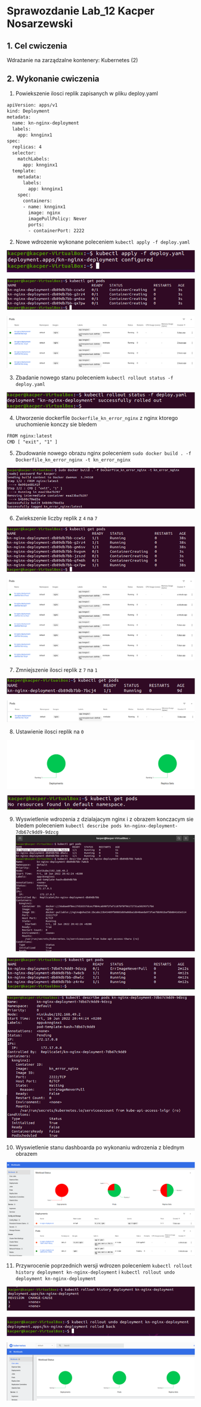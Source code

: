 # Sprawozdanie Lab_12 Kacper Nosarzewski
## 1. Cel cwiczenia

Wdrażanie na zarządzalne kontenery: Kubernetes (2)
## 2. Wykonanie cwiczenia

1. Powiekszenie ilosci replik zapisanych w pliku deploy.yaml
```
apiVersion: apps/v1
kind: Deployment
metadata:
  name: kn-nginx-deployment
  labels:
    app: knnginx1
spec:
  replicas: 4
  selector:
    matchLabels:
      app: knnginx1
  template:
    metadata:
      labels:
        app: knnginx1
    spec:
      containers:
      - name: knnginx1
        image: nginx
        imagePullPolicy: Never
        ports:
        - containerPort: 2222
```
2. Nowe wdrozenie wykonane poleceniem  `kubectl apply -f deploy.yaml` 

![img](apply.PNG)

![img](pods_4_t.PNG)

![img](pods_4.PNG)

3. Zbadanie nowego stanu poleceniem `kubectl rollout status -f deploy.yaml`

![img](rollout.PNG)


4. Utworzenie dockerfile `Dockerfile_kn_error_nginx` z nginx ktorego uruchomienie konczy sie bledem
```
FROM nginx:latest
CMD [ "exit", "1" ]
```
5. Zbudowanie nowego obrazu nginx poleceniem `sudo docker build . -f Dockerfile_kn_error_nginx -t kn_error_nginx`

![img](sudo_docker_build.PNG)

6. Zwiekszenie liczby replik z `4` na `7`

![img](pods_7_t.PNG)

![img](pods_7.PNG)

7. Zmniejszenie ilosci replik z `7` na `1` 

![img](pods_1_t.PNG)

![img](pods_1.PNG)

8. Ustawienie ilosci replik na `0`

![img](pods_0.PNG)

![img](pods_0_t.PNG)

9. Wyswietlenie wdrozenia z dzialajacym nginx i z obrazem konczacym sie bledem poleceniem `kubectl describe pods kn-nginx-deployment-7db67c9dd9-9dzcg
`
![img](good_nginx.PNG)


![img](error_pods.PNG)

![img](error_pods1.PNG)

10. Wyswietlenie stanu dashboarda po wykonaniu wdrozenia z blednym obrazem

![img](error_nginx_dash.PNG)

11. Przywrocenie poprzednich wersji wdrozen poleceniem `kubectl rollout history deployment kn-nginx-deployment` i `kubectl rollout undo deployment kn-nginx-deployment`

![img](history.PNG)

![img](undo.PNG)

![img](undo_2.PNG)





